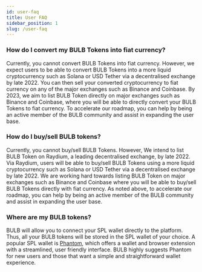 ```yaml
---
id: user-faq
title: User FAQ
sidebar_position: 1
slug: /user-faq
---
```


### How do I convert my BULB Tokens into fiat currency? 

Currently, you cannot convert BULB Tokens into fiat currency. However, we expect users to be able to convert BULB Tokens into a more liquid cryptocurrency such as Solana or USD Tether via a decentralised exchange by late 2022. You can then sell your converted cryptocurrency to fiat currency on any of the major exchanges such as Binance and Coinbase. By 2023, we aim to list BULB Token directly on major exchanges such as Binance and Coinbase, where you will be able to directly convert your BULB Tokens to fiat currency. To accelerate our roadmap, you can help by being an active member of the BULB community and assist in expanding the user base.

### How do I buy/sell BULB tokens?

Currently, you cannot buy/sell BULB Tokens. However, We intend to list BULB Token on Raydium, a leading decentralised exchange, by late 2022. Via Raydium, users will be able to buy/sell BULB Tokens using a more liquid cryptocurrency such as Solana or USD Tether via a decentralised exchange by late 2022. We are working hard towards listing BULB Token on major exchanges such as Binance and Coinbase where you will be able to buy/sell BULB Tokens directly with fiat currency. As noted above, to accelerate our roadmap, you can help by being an active member of the BULB community and assist in expanding the user base.

### Where are my BULB tokens?

BULB will allow you to connect your SPL wallet directly to the platform. Thus, all your BULB tokens will be stored in the SPL wallet of your choice. A popular SPL wallet is [Phantom](https://phantom.app/), which offers a wallet and browser extension with a streamlined, user friendly interface. BULB highly suggests Phantom for new users and those that want a simple and straightforward wallet experience.  